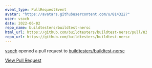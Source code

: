 ```yaml
---
event_type: PullRequestEvent
avatar: "https://avatars.githubusercontent.com/u/814322?"
user: vsoch
date: 2022-06-02
repo_name: buildtesters/buildtest-nersc
html_url: https://github.com/buildtesters/buildtest-nersc/pull/83
repo_url: https://github.com/buildtesters/buildtest-nersc
---
```


<a href='https://github.com/vsoch' target='_blank'>vsoch</a> opened a pull request to <a href='https://github.com/buildtesters/buildtest-nersc' target='_blank'>buildtesters/buildtest-nersc</a>

<a href='https://github.com/buildtesters/buildtest-nersc/pull/83' target='_blank'>View Pull Request</a>